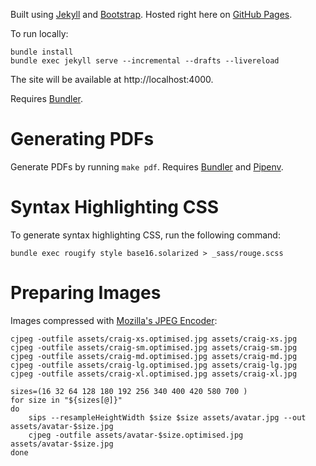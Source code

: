 Built using [Jekyll](https://jekyllrb.com) and [Bootstrap](https://getbootstrap.com). Hosted right here on [GitHub Pages](https://pages.github.com).

To run locally:

    bundle install
    bundle exec jekyll serve --incremental --drafts --livereload

The site will be available at http://localhost:4000.

Requires [Bundler](https://bundler.io).


# Generating PDFs

Generate PDFs by running `make pdf`. Requires [Bundler](https://bundler.io) and [Pipenv](https://pipenv.readthedocs.io/en/latest/).


# Syntax Highlighting CSS

To generate syntax highlighting CSS, run the following command:

    bundle exec rougify style base16.solarized > _sass/rouge.scss


# Preparing Images

Images compressed with [Mozilla's JPEG Encoder](https://github.com/mozilla/mozjpeg):

    cjpeg -outfile assets/craig-xs.optimised.jpg assets/craig-xs.jpg
    cjpeg -outfile assets/craig-sm.optimised.jpg assets/craig-sm.jpg
    cjpeg -outfile assets/craig-md.optimised.jpg assets/craig-md.jpg
    cjpeg -outfile assets/craig-lg.optimised.jpg assets/craig-lg.jpg
    cjpeg -outfile assets/craig-xl.optimised.jpg assets/craig-xl.jpg

    sizes=(16 32 64 128 180 192 256 340 400 420 580 700 )
    for size in "${sizes[@]}"
    do
        sips --resampleHeightWidth $size $size assets/avatar.jpg --out assets/avatar-$size.jpg
        cjpeg -outfile assets/avatar-$size.optimised.jpg assets/avatar-$size.jpg
    done

